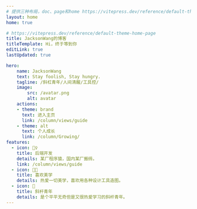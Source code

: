 ```yaml
---
# 提供三种布局，doc、page和home https://vitepress.dev/reference/default-theme-layout
layout: home
home: true

# https://vitepress.dev/reference/default-theme-home-page
title: JacksonWang的博客
titleTemplate: Hi，终于等到你
editLink: true
lastUpdated: true

hero:
    name: JacksonWang
    text: Stay foolish, Stay hungry.
    tagline: /斜杠青年/人间清醒/工具控/
    image:
        src: /avatar.png
        alt: avatar
    actions:
    - theme: brand
      text: 进入主页
      link: /column/views/guide
    - theme: alt
      text: 个人成长
      link: /column/Growing/
features:
  - icon: 🤹‍♀️
    title: 后端开发
    details: 某厂程序猿，国内某厂搬砖。
    link: /column/views/guide
  - icon: 👩‍🎨‍
    title: 喜欢美学
    details: 热爱一切美学，喜欢用各种设计工具造图。
  - icon: 🧩
    title: 斜杆青年
    details: 是个平平无奇但是又很热爱学习的斜杆青年。
---
```



<!-- 自定义组件 -->
<script setup>
import home from './components/home.vue';
</script>

<home />